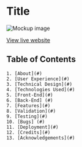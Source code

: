 # Title

![Mockup image]()

[View live website]()


## Table of Contents 
    1. [About](#)
    2. [User Experience](#)
    3. [Technical Design](#)
    4. [Technologies Used](#)
    5. [Front-End](#)
    6. [Back-End] (#)
    7. [Features](#)
    8. [Validation](#)
    9. [Testing](#)
    10. [Bugs] (#)
    11. [Deployment](#)
    12. [Credits](#)
    13. [Acknowledgements](#)